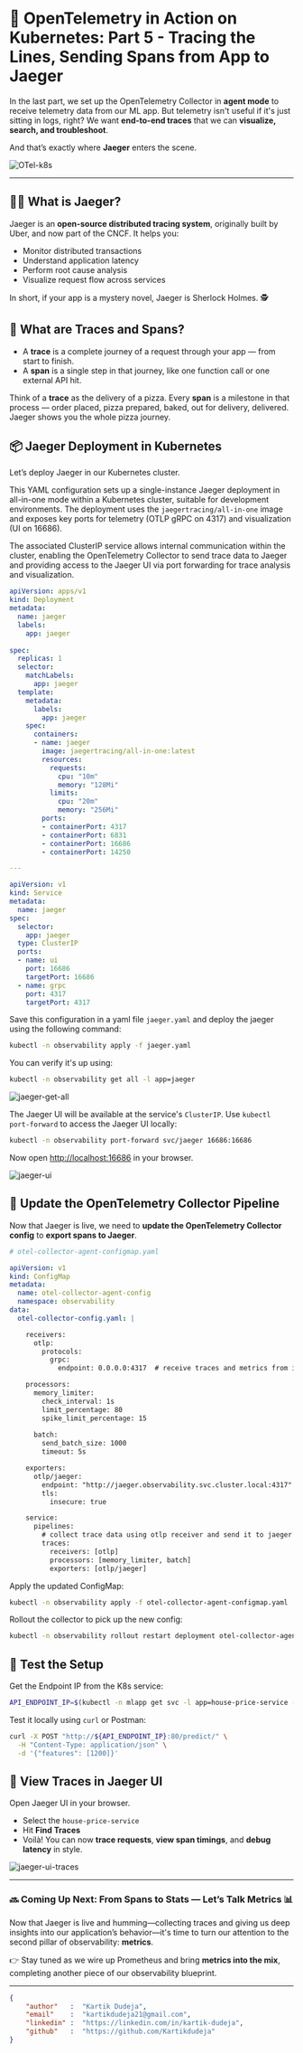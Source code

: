 # 🔭 OpenTelemetry in Action on Kubernetes: Part 5 - Tracing the Lines, Sending Spans from App to Jaeger

In the last part, we set up the OpenTelemetry Collector in **agent mode** to receive telemetry data from our ML app. But telemetry isn't useful if it's just sitting in logs, right? We want **end-to-end traces** that we can **visualize, search, and troubleshoot**.

And that’s exactly where **Jaeger** enters the scene.


![OTel-k8s](https://dev-to-uploads.s3.amazonaws.com/uploads/articles/bg7a2b1jejddbdfjb32s.png)

---

## 🕵️‍♂️ What is Jaeger?

Jaeger is an **open-source distributed tracing system**, originally built by Uber, and now part of the CNCF. It helps you:

* Monitor distributed transactions
* Understand application latency
* Perform root cause analysis
* Visualize request flow across services

In short, if your app is a mystery novel, Jaeger is Sherlock Holmes. 🕵️

## 🔗 What are Traces and Spans?

* A **trace** is a complete journey of a request through your app — from start to finish.
* A **span** is a single step in that journey, like one function call or one external API hit.

Think of a **trace** as the delivery of a pizza. Every **span** is a milestone in that process — order placed, pizza prepared, baked, out for delivery, delivered. Jaeger shows you the whole pizza journey.

## 📦 Jaeger Deployment in Kubernetes

Let’s deploy Jaeger in our Kubernetes cluster.

This YAML configuration sets up a single-instance Jaeger deployment in all-in-one mode within a Kubernetes cluster, suitable for development environments. The deployment uses the `jaegertracing/all-in-one` image and exposes key ports for telemetry (OTLP gRPC on 4317) and visualization (UI on 16686).

The associated ClusterIP service allows internal communication within the cluster, enabling the OpenTelemetry Collector to send trace data to Jaeger and providing access to the Jaeger UI via port forwarding for trace analysis and visualization.

```yaml
apiVersion: apps/v1
kind: Deployment
metadata:
  name: jaeger
  labels:
    app: jaeger
  
spec:
  replicas: 1
  selector:
    matchLabels:
      app: jaeger
  template:
    metadata:
      labels:
        app: jaeger
    spec:
      containers:
      - name: jaeger
        image: jaegertracing/all-in-one:latest
        resources:
          requests:
            cpu: "10m"
            memory: "128Mi"
          limits:
            cpu: "20m"
            memory: "256Mi"        
        ports:
        - containerPort: 4317
        - containerPort: 6831
        - containerPort: 16686
        - containerPort: 14250

---

apiVersion: v1
kind: Service
metadata:
  name: jaeger
spec:
  selector:
    app: jaeger
  type: ClusterIP    
  ports:
  - name: ui
    port: 16686
    targetPort: 16686
  - name: grpc
    port: 4317
    targetPort: 4317
```

Save this configuration in a yaml file `jaeger.yaml` and deploy the jaeger using the following command:

```bash
kubectl -n observability apply -f jaeger.yaml
```

You can verify it's up using:

```bash
kubectl -n observability get all -l app=jaeger
```

![jaeger-get-all](https://github.com/Kartikdudeja/blogs/blob/main/images/otel-k8s/jaeger-get-all.png)

The Jaeger UI will be available at the service's `ClusterIP`. Use `kubectl port-forward` to access the Jaeger UI locally:

```bash
kubectl -n observability port-forward svc/jaeger 16686:16686
```

Now open [http://localhost:16686](http://localhost:16686) in your browser.

![jaeger-ui](https://github.com/Kartikdudeja/blogs/blob/main/images/otel-k8s/jaeger-ui.png)

## 🔁 Update the OpenTelemetry Collector Pipeline

Now that Jaeger is live, we need to **update the OpenTelemetry Collector config** to **export spans to Jaeger**.

```yaml
# otel-collector-agent-configmap.yaml

apiVersion: v1
kind: ConfigMap
metadata:
  name: otel-collector-agent-config
  namespace: observability
data:
  otel-collector-config.yaml: |

    receivers:
      otlp:
        protocols:
          grpc:
            endpoint: 0.0.0.0:4317  # receive traces and metrics from instrumented application

    processors:
      memory_limiter:
        check_interval: 1s
        limit_percentage: 80
        spike_limit_percentage: 15
      
      batch:
        send_batch_size: 1000
        timeout: 5s

    exporters:
      otlp/jaeger:
        endpoint: "http://jaeger.observability.svc.cluster.local:4317"  # export traces to jaeger
        tls:
          insecure: true

    service:
      pipelines:
        # collect trace data using otlp receiver and send it to jaeger
        traces:
          receivers: [otlp]
          processors: [memory_limiter, batch]
          exporters: [otlp/jaeger]

```

Apply the updated ConfigMap:

```bash
kubectl -n observability apply -f otel-collector-agent-configmap.yaml
```

Rollout the collector to pick up the new config:

```bash
kubectl -n observability rollout restart deployment otel-collector-agent
```

## 🧪 Test the Setup

Get the Endpoint IP from the K8s service:
```bash
API_ENDPOINT_IP=$(kubectl -n mlapp get svc -l app=house-price-service -o json | jq -r '.items[].spec.clusterIP')
```

Test it locally using `curl` or Postman:

```bash
curl -X POST "http://${API_ENDPOINT_IP}:80/predict/" \
  -H "Content-Type: application/json" \
  -d '{"features": [1200]}'
```

## 🎨 View Traces in Jaeger UI

Open Jaeger UI in your browser.

* Select the `house-price-service`
* Hit **Find Traces**
* Voilà! You can now **trace requests**, **view span timings**, and **debug latency** in style.

![jaeger-ui-traces](https://github.com/Kartikdudeja/blogs/blob/main/images/otel-k8s/jaeger-ui-traces.png)

---

### 🔜 Coming Up Next: From Spans to Stats — Let’s Talk Metrics 📊

Now that Jaeger is live and humming—collecting traces and giving us deep insights into our application’s behavior—it's time to turn our attention to the second pillar of observability: **metrics**.

👉 Stay tuned as we wire up Prometheus and bring **metrics into the mix**, completing another piece of our observability blueprint.

---

```json
{
    "author"   :  "Kartik Dudeja",
    "email"    :  "kartikdudeja21@gmail.com",
    "linkedin" :  "https://linkedin.com/in/kartik-dudeja",
    "github"   :  "https://github.com/Kartikdudeja"
}
```
